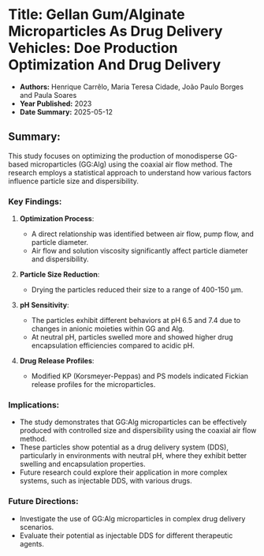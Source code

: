 # Title: Gellan Gum/Alginate Microparticles As Drug Delivery Vehicles: Doe Production Optimization And Drug Delivery

- **Authors:** Henrique Carrêlo, Maria Teresa Cidade, João Paulo Borges and Paula Soares
- **Year Published:** 2023
- **Date Summary:** 2025-05-12

## Summary:
This study focuses on optimizing the production of monodisperse GG-based microparticles (GG:Alg) using the coaxial air flow method. The research employs a statistical approach to understand how various factors influence particle size and dispersibility.

### Key Findings:

1. **Optimization Process**:
   - A direct relationship was identified between air flow, pump flow, and particle diameter.
   - Air flow and solution viscosity significantly affect particle diameter and dispersibility.

2. **Particle Size Reduction**:
   - Drying the particles reduced their size to a range of 400-150 µm.

3. **pH Sensitivity**:
   - The particles exhibit different behaviors at pH 6.5 and 7.4 due to changes in anionic moieties within GG and Alg.
   - At neutral pH, particles swelled more and showed higher drug encapsulation efficiencies compared to acidic pH.

4. **Drug Release Profiles**:
   - Modified KP (Korsmeyer-Peppas) and PS models indicated Fickian release profiles for the microparticles.

### Implications:

- The study demonstrates that GG:Alg microparticles can be effectively produced with controlled size and dispersibility using the coaxial air flow method.
- These particles show potential as a drug delivery system (DDS), particularly in environments with neutral pH, where they exhibit better swelling and encapsulation properties.
- Future research could explore their application in more complex systems, such as injectable DDS, with various drugs.

### Future Directions:

- Investigate the use of GG:Alg microparticles in complex drug delivery scenarios.
- Evaluate their potential as injectable DDS for different therapeutic agents.